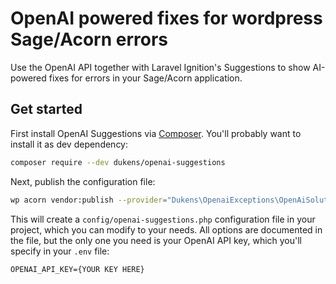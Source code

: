 # OpenAI powered fixes for wordpress Sage/Acorn errors

Use the OpenAI API together with Laravel Ignition's Suggestions to show AI-powered fixes for errors in your Sage/Acorn application.

## Get started

First install OpenAI Suggestions via [Composer](https://getcomposer.org/). You'll probably want to install it as dev dependency:

```bash
composer require --dev dukens/openai-suggestions
```

Next, publish the configuration file:

```bash
wp acorn vendor:publish --provider="Dukens\OpenaiExceptions\OpenAiSolutionServiceProvider" --tag="config"
```

This will create a `config/openai-suggestions.php` configuration file in your project, which you can modify to your needs. All options are documented in the file, but the only one you need is your OpenAI API key, which you'll specify in your `.env` file:

```
OPENAI_API_KEY={YOUR KEY HERE}
```
